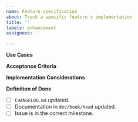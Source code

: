 ```yaml
---
name: Feature specification
about: Track a specific feature's implementation
title: ''
labels: enhancement
assignees: ''

---
```


**Use Cases**

**Acceptance Criteria**

**Implementation Considerations**

**Definition of Done**
- [ ] `CHANGELOG.md` updated.
- [ ] Documentation in `doc/book/head` updated.
- [ ] Issue is in the correct milestone.
